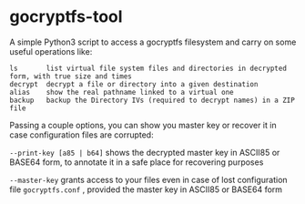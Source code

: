# gocryptfs-tool

A simple Python3 script to access a gocryptfs filesystem and carry on some useful operations like:

```
ls       list virtual file system files and directories in decrypted form, with true size and times
decrypt  decrypt a file or directory into a given destination
alias    show the real pathname linked to a virtual one
backup   backup the Directory IVs (required to decrypt names) in a ZIP file
```

Passing a couple options, you can show you master key or recover it in case configuration files are corrupted:

`--print-key [a85 | b64]` shows the decrypted master key in ASCII85 or BASE64 form, to annotate it in a safe place for recovering purposes

`--master-key`  grants access to your files even in case of lost configuration file `gocryptfs.conf` , provided the master key in ASCII85 or BASE64 form
